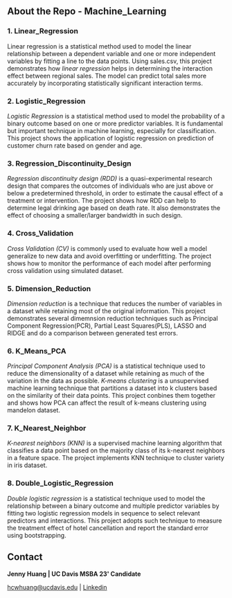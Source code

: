 ## **About the Repo - Machine_Learning**

### **1. Linear_Regression**
Linear regression is a statistical method used to model the linear relationship between a dependent variable and one or more independent variables by fitting a line to the data points. Using sales.csv, this project demonstrates how _linear regression_ helps in determining the interaction effect between regional sales. The model can predict total sales more accurately by incorporating statistically significant interaction terms. 

### **2. Logistic_Regression**
_Logistic Regression_ is a statistical method used to model the probability of a binary outcome based on one or more predictor variables. It is fundamental but important technique in machine learning, especially for classification. This project shows the application of logistic regression on prediction of customer churn rate based on gender and age. 

### **3. Regression_Discontinuity_Design**
_Regression discontinuity design (RDD)_ is a quasi-experimental research design that compares the outcomes of individuals who are just above or below a predetermined threshold, in order to estimate the causal effect of a treatment or intervention. The project shows how RDD can help to determine legal drinking age based on death rate. It also demonstrates the effect of choosing a smaller/larger bandwidth in such design.

### **4. Cross_Validation**

_Cross Validation (CV)_ is commonly used to evaluate how well a model generalize to new data and avoid overfitting or underfitting. The project shows how to monitor the performance of each model after performing cross validation using simulated dataset.

### **5. Dimension_Reduction**

_Dimension reduction_ is a technique that reduces the number of variables in a dataset while retaining most of the original information. This project demonstrates several dimemnsion reduction techniques such as Principal Component Regression(PCR), Partial Least Squares(PLS), LASSO and RIDGE and do a comparison between generated test errors.

### **6. K_Means_PCA**
_Principal Component Analysis (PCA)_ is a statistical technique used to reduce the dimensionality of a dataset while retaining as much of the variation in the data as possible. _K-means clustering_ is a unsupervised machine learning technique that partitions a dataset into k clusters based on the similarity of their data points. This project conbines them together and shows how PCA can affect the result of k-means clustering using mandelon dataset.

### **7. K_Nearest_Neighbor**
_K-nearest neighbors (KNN)_ is a supervised machine learning algorithm that classifies a data point based on the majority class of its k-nearest neighbors in a feature space. The project implements KNN technique to cluster variety in iris dataset.

### **8. Double_Logistic_Regression**
_Double logistic regression_ is a statistical technique used to model the relationship between a binary outcome and multiple predictor variables by fitting two logistic regression models in sequence to select relevant predictors and interactions. This project adopts such technique to measure the treatment effect of hotel cancellation and report the standard error using bootstrapping.

## **Contact**

**Jenny Huang | UC Davis MSBA 23' Candidate**

hcwhuang@ucdavis.edu | [Linkedin](https://www.linkedin.com/in/chingwenhuang/)

